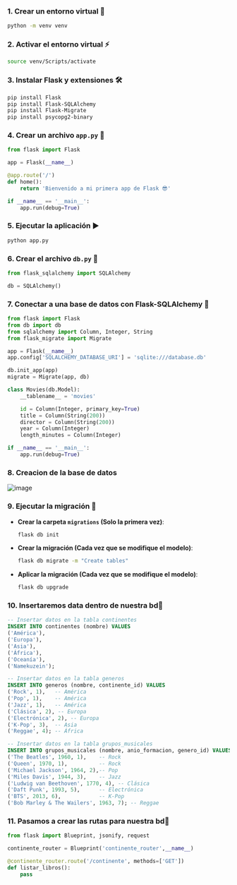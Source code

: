 ### 1. Crear un entorno virtual 🐍

```bash
python -m venv venv

```

### 2. Activar el entorno virtual ⚡

```bash
source venv/Scripts/activate

```

### 3. Instalar Flask y extensiones 🛠️

```bash
pip install Flask
pip install Flask-SQLAlchemy
pip install Flask-Migrate
pip install psycopg2-binary   
```

### 4. Crear un archivo `app.py` 📄

```python
from flask import Flask

app = Flask(__name__)

@app.route('/')
def home():
    return 'Bienvenido a mi primera app de Flask 😎'

if __name__ == '__main__':
    app.run(debug=True)

```

### 5. Ejecutar la aplicación ▶️

```bash
python app.py

```

### 6. Crear el archivo `db.py` 📂

```python
from flask_sqlalchemy import SQLAlchemy

db = SQLAlchemy()

```

### 7. Conectar a una base de datos con Flask-SQLAlchemy 🔗

```python
from flask import Flask
from db import db
from sqlalchemy import Column, Integer, String
from flask_migrate import Migrate

app = Flask(__name__)
app.config['SQLALCHEMY_DATABASE_URI'] = 'sqlite:///database.db'

db.init_app(app)
migrate = Migrate(app, db)

class Movies(db.Model):
    __tablename__ = 'movies'

    id = Column(Integer, primary_key=True)
    title = Column(String(200))
    director = Column(String(200))
    year = Column(Integer)
    length_minutes = Column(Integer)

if __name__ == '__main__':
    app.run(debug=True)

```

### 8. Creacion de la base de datos
![image](https://github.com/user-attachments/assets/74435c01-a3ff-4e2a-b4f7-fa7753e9fef5)

### 9. Ejecutar la migración 🚀

- **Crear la carpeta `migrations` (Solo la primera vez)**:
    
    ```bash
    flask db init
    
    ```
    
- **Crear la migración (Cada vez que se modifique el modelo)**:
    
    ```bash
    flask db migrate -m "Create tables"
    
    ```
    
- **Aplicar la migración (Cada vez que se modifique el modelo)**:
    
    ```bash
    flask db upgrade
    
    ```
    

### 10. Insertaremos data dentro de nuestra bd🚀

```sql
-- Insertar datos en la tabla continentes
INSERT INTO continentes (nombre) VALUES
('América'),
('Europa'),
('Asia'),
('África'),
('Oceanía'),
('Namekuzein');

-- Insertar datos en la tabla generos
INSERT INTO generos (nombre, continente_id) VALUES
('Rock', 1),   -- América
('Pop', 1),    -- América
('Jazz', 1),   -- América
('Clásica', 2), -- Europa
('Electrónica', 2), -- Europa
('K-Pop', 3),  -- Asia
('Reggae', 4); -- África

-- Insertar datos en la tabla grupos_musicales
INSERT INTO grupos_musicales (nombre, anio_formacion, genero_id) VALUES
('The Beatles', 1960, 1),    -- Rock
('Queen', 1970, 1),          -- Rock
('Michael Jackson', 1964, 2),-- Pop
('Miles Davis', 1944, 3),    -- Jazz
('Ludwig van Beethoven', 1770, 4), -- Clásica
('Daft Punk', 1993, 5),      -- Electrónica
('BTS', 2013, 6),            -- K-Pop
('Bob Marley & The Wailers', 1963, 7); -- Reggae

```

### 11. Pasamos a crear las rutas para nuestra bd🚀

```python
from flask import Blueprint, jsonify, request

continente_router = Blueprint('continente_router',__name__)

@continente_router.route('/continente', methods=['GET'])
def listar_libros():
	pass
```
